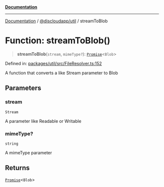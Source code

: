 [**Documentation**](../../../README.md)

***

[Documentation](../../../packages.md) / [@discloudapp/util](../README.md) / streamToBlob

# Function: streamToBlob()

> **streamToBlob**(`stream`, `mimeType?`): [`Promise`](https://developer.mozilla.org/docs/Web/JavaScript/Reference/Global_Objects/Promise)\<`Blob`\>

Defined in: [packages/util/src/FileResolver.ts:152](https://github.com/discloud/discloud.app/blob/ff86a7704bdfa4b9011141068419f0a48ab50b8b/packages/util/src/FileResolver.ts#L152)

A function that converts a like Stream parameter to Blob

## Parameters

### stream

`Stream`

A parameter like Readable or Writable

### mimeType?

`string`

A mimeType parameter

## Returns

[`Promise`](https://developer.mozilla.org/docs/Web/JavaScript/Reference/Global_Objects/Promise)\<`Blob`\>
